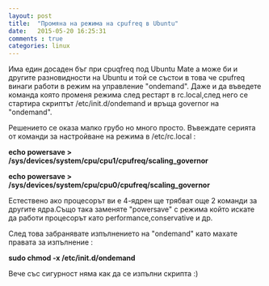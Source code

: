 ```yaml
---
layout: post
title:  "Промяна на режима на cpufreq в Ubuntu"
date:   2015-05-20 16:25:31
comments : true
categories: linux
---
```

    
Има един досаден бъг при cpuqfreq под Ubuntu Mate а може би и другите разновидности на Ubuntu и той се състои в това че cpufreq винаги работи в режим на управление "ondemand".
Даже и да въведете команда която променя режима след рестарт в rc.local,след него се стартира скриптът /etc/init.d/ondemand и връща governor на "ondemand".

Решението се оказа малко грубо но много просто.
Въвеждате серията от команди за настройване на режима в /etc/rc.local : 

**echo powersave >  /sys/devices/system/cpu/cpu1/cpufreq/scaling_governor**

**echo powersave >  /sys/devices/system/cpu/cpu0/cpufreq/scaling_governor**


Естествено ако процесорът ви е 4-ядрен ще трябват още 2 команди за другите ядра.Също така заменяте "powersave" с режима който искате да работи процесорът като performance,conservative и др.

След това забранявате изпълнението на "ondemand" като махате правата за изпълнение : 

**sudo chmod -x /etc/init.d/ondemand**


Вече със сигурност няма как да се изпълни скрипта :) 